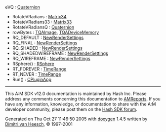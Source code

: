 eVQ : <a href="classQuaternion.md#16f0ee948800b237780f9b7b38068efd" class="el">Quaternion</a>
- RotateVRadians : <a href="classMatrix34.md#9c8818c91a3780c41e48380281591da0" class="el">Matrix34</a>
- RotateVRadians33 : <a href="classMatrix33.md#6d8713f8f25beebaa0d19efd802fdb6b" class="el">Matrix33</a>
- RotateVRadiansQ : <a href="classQuaternion.md#448a1cf39735b6ce742ede4085941965" class="el">Quaternion</a>
- rowBytes : <a href="structTQAImage.md#45861313706b2b962f45376fad49d576" class="el">TQAImage</a>, <a href="structTQADeviceMemory.md#45861313706b2b962f45376fad49d576" class="el">TQADeviceMemory</a>
- RQ_DEFAULT : <a href="classNewRenderSettings.md#dca29a1140aadadfd92b34a02fa516ef2d957f30f3048db573ce1799d245eb6b" class="el">NewRenderSettings</a>
- RQ_FINAL : <a href="classNewRenderSettings.md#dca29a1140aadadfd92b34a02fa516eff17761801664016441f851bd006c8103" class="el">NewRenderSettings</a>
- RQ_SHADED : <a href="classNewRenderSettings.md#dca29a1140aadadfd92b34a02fa516ef149590a18d326480858e362940e010ce" class="el">NewRenderSettings</a>
- RQ_SHADEDWIREFRAME : <a href="classNewRenderSettings.md#dca29a1140aadadfd92b34a02fa516efd49ea05ea06f285dc5af9a4e0d04cdd5" class="el">NewRenderSettings</a>
- RQ_WIREFRAME : <a href="classNewRenderSettings.md#dca29a1140aadadfd92b34a02fa516ef337ba490a4ad987373c622fc624a6936" class="el">NewRenderSettings</a>
- RSphere() : <a href="classRSphere.md#5e096254ad77fd1d0c9a78c8b679224f" class="el">RSphere</a>
- RT_FOREVER : <a href="classTimeRange.md#066dddcb7c14ac5b7d9d72ed110d49aa73836c2e85228cbdb9606a260e34a81d" class="el">TimeRange</a>
- RT_NEVER : <a href="classTimeRange.md#066dddcb7c14ac5b7d9d72ed110d49aa14dfaf5aa87f8e377bc7ba09bc94b3b7" class="el">TimeRange</a>
- Run() : <a href="classCPluginApp.md#4e89444164e7911d14f6690084e2f2a7" class="el">CPluginApp</a>

------------------------------------------------------------------------

<span class="small">This A:M SDK v12.0 documentation is maintained by Hash Inc. Please address any comments concerning this documentation to [AMReports](http://www.hash.com/reports). If you have any information, knowledge, or documentation to share with the A:M developer community, please post them on the [Hash SDK forum](http://www.hash.com/forums/index.php?showforum=11).</span>

Generated on Thu Oct 27 11:46:50 2005 with [<span class="image placeholder" original-image-src="doxygen.png" original-image-title="" height="45" width="100" align="middle" border="0">doxygen</span>](http://www.doxygen.org/index.html) 1.4.5 written by [Dimitri van Heesch](mailto:dimitri@stack.nl), © 1997-2001
